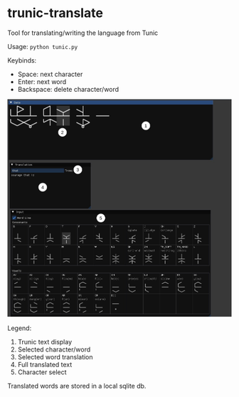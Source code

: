 # trunic-translate
Tool for translating/writing the language from Tunic

Usage:
`python tunic.py`

Keybinds:
- Space: next character
- Enter: next word
- Backspace: delete character/word

![](docs/interface.jpg)

Legend:
1. Trunic text display
2. Selected character/word
3. Selected word translation
4. Full translated text
5. Character select

Translated words are stored in a local sqlite db.